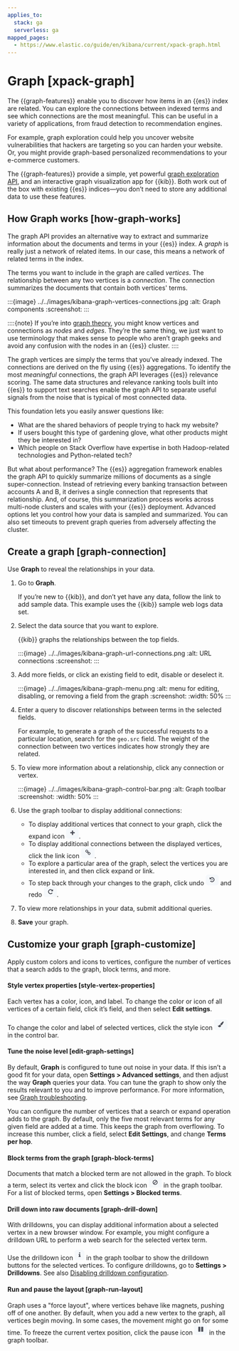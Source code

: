 ```yaml
---
applies_to:
  stack: ga
  serverless: ga
mapped_pages:
  - https://www.elastic.co/guide/en/kibana/current/xpack-graph.html
---
```


# Graph [xpack-graph]

The {{graph-features}} enable you to discover how items in an {{es}} index are related. You can explore the connections between indexed terms and see which connections are the most meaningful. This can be useful in a variety of applications, from fraud detection to recommendation engines.

For example, graph exploration could help you uncover website vulnerabilities that hackers are targeting so you can harden your website. Or, you might provide graph-based personalized recommendations to your e-commerce customers.

The {{graph-features}} provide a simple, yet powerful [graph exploration API](https://www.elastic.co/docs/api/doc/elasticsearch/group/endpoint-graph), and an interactive graph visualization app for {{kib}}. Both work out of the box with existing {{es}} indices—you don’t need to store any additional data to use these features.


## How Graph works [how-graph-works]

The graph API provides an alternative way to extract and summarize information about the documents and terms in your {{es}} index. A *graph* is really just a network of related items. In our case, this means a network of related terms in the index.

The terms you want to include in the graph are called *vertices*. The relationship between any two vertices is a *connection*. The connection summarizes the documents that contain both vertices' terms.

:::{image} ../../images/kibana-graph-vertices-connections.jpg
:alt: Graph components
:screenshot:
:::

::::{note}
If you’re into [graph theory](https://en.wikipedia.org/wiki/Graph_theory), you might know vertices and connections as *nodes* and *edges*. They’re the same thing, we just want to use terminology that makes sense to people who aren’t graph geeks and avoid any confusion with the nodes in an {{es}} cluster.
::::


The graph vertices are simply the terms that you’ve already indexed. The connections are derived on the fly using {{es}} aggregations. To identify the most *meaningful* connections, the graph API leverages {{es}} relevance scoring. The same data structures and relevance ranking tools built into {{es}} to support text searches enable the graph API to separate useful signals from the noise that is typical of most connected data.

This foundation lets you easily answer questions like:

* What are the shared behaviors of people trying to hack my website?
* If users bought this type of gardening glove, what other products might they be interested in?
* Which people on Stack Overflow have expertise in both Hadoop-related technologies and Python-related tech?

But what about performance? The {{es}} aggregation framework enables the graph API to quickly summarize millions of documents as a single super-connection. Instead of retrieving every banking transaction between accounts A and B, it derives a single connection that represents that relationship. And, of course, this summarization process works across multi-node clusters and scales with your {{es}} deployment. Advanced options let you control how your data is sampled and summarized. You can also set timeouts to prevent graph queries from adversely affecting the cluster.


## Create a graph [graph-connection]

Use **Graph** to reveal the relationships in your data.

1. Go to **Graph**.

    If you’re new to {{kib}}, and don’t yet have any data, follow the link to add sample data. This example uses the {{kib}} sample web logs data set.

2. Select the data source that you want to explore.

   {{kib}} graphs the relationships between the top fields.

   :::{image} ../../images/kibana-graph-url-connections.png
   :alt: URL connections
   :screenshot:
   :::

3. Add more fields, or click an existing field to edit, disable or deselect it.

   :::{image} ../../images/kibana-graph-menu.png
   :alt: menu for editing, disabling, or removing a field from the graph
   :screenshot:
   :width: 50%
   :::

4. Enter a query to discover relationships between terms in the selected fields.

    For example, to generate a graph of the successful requests to a particular location, search for the `geo.src` field. The weight of the connection between two vertices indicates how strongly they are related.

5. To view more information about a relationship, click any connection or vertex.

   :::{image} ../../images/kibana-graph-control-bar.png
   :alt: Graph toolbar
   :screenshot:
   :width: 50%
   :::

6. Use the graph toolbar to display additional connections:

    * To display additional vertices that connect to your graph, click the expand icon ![Expand Selection](../../images/kibana-graph-expand-button.png "").
    * To display additional connections between the displayed vertices, click the link icon ![Add links to existing terms](../../images/kibana-graph-link-button.png "").
    * To explore a particular area of the graph, select the vertices you are interested in, and then click expand or link.
    * To step back through your changes to the graph, click undo ![Undo](../../images/kibana-graph-undo-button.png "") and redo ![Redo](../../images/kibana-graph-redo-button.png "").

7. To view more relationships in your data, submit additional queries.
8. **Save** your graph.


## Customize your graph [graph-customize]

Apply custom colors and icons to vertices, configure the number of vertices that a search adds to the graph, block terms, and more.


#### Style vertex properties [style-vertex-properties]

Each vertex has a color, icon, and label. To change the color or icon of all vertices of a certain field, click it’s field, and then select **Edit settings**.

To change the color and label of selected vertices, click the style icon ![Style](../../images/kibana-graph-style-button.png "") in the control bar.


#### Tune the noise level [edit-graph-settings]

By default, **Graph** is configured to tune out noise in your data. If this isn’t a good fit for your data, open **Settings > Advanced settings**, and then adjust the way **Graph** queries your data. You can tune the graph to show only the results relevant to you and to improve performance. For more information, see [Graph troubleshooting](graph/graph-troubleshooting.md).

You can configure the number of vertices that a search or expand operation adds to the graph. By default, only the five most relevant terms for any given field are added at a time. This keeps the graph from overflowing. To increase this number, click a field, select **Edit Settings**, and change **Terms per hop**.


#### Block terms from the graph [graph-block-terms]

Documents that match a blocked term are not allowed in the graph. To block a term, select its vertex and click the block icon ![Block selection](../../images/kibana-graph-block-button.png "") in the graph toolbar. For a list of blocked terms, open **Settings > Blocked terms**.


#### Drill down into raw documents [graph-drill-down]

With drilldowns, you can display additional information about a selected vertex in a new browser window. For example, you might configure a drilldown URL to perform a web search for the selected vertex term.

Use the drilldown icon ![Drilldown selection](../../images/kibana-graph-info-icon.png "") in the graph toolbar to show the drilldown buttons for the selected vertices. To configure drilldowns, go to **Settings > Drilldowns**. See also [Disabling drilldown configuration](graph/graph-configuration.md#disable-drill-down).


#### Run and pause the layout [graph-run-layout]

Graph uses a "force layout", where vertices behave like magnets, pushing off of one another. By default, when you add a new vertex to the graph, all vertices begin moving. In some cases, the movement might go on for some time. To freeze the current vertex position, click the pause icon ![Block selection](../../images/kibana-graph-pause-button.png "") in the graph toolbar.

